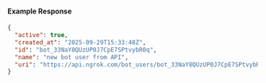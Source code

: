 <!-- Code generated for API Clients. DO NOT EDIT. -->

#### Example Response

```json
{
  "active": true,
  "created_at": "2025-09-29T15:33:48Z",
  "id": "bot_33NaY8QUzUP0J7CpE7SPtvybR0q",
  "name": "new bot user from API",
  "uri": "https://api.ngrok.com/bot_users/bot_33NaY8QUzUP0J7CpE7SPtvybR0q"
}
```
